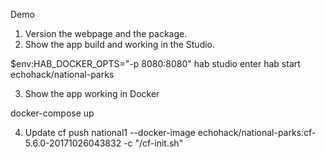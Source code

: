 Demo

1. Version the webpage and the package.
2. Show the app build and working in the Studio.

$env:HAB_DOCKER_OPTS="-p 8080:8080"
hab studio enter
hab start echohack/national-parks

3. Show the app working in Docker

docker-compose up

4. Update
cf push national1 --docker-image echohack/national-parks:cf-5.6.0-20171026043832 -c "/cf-init.sh"


